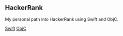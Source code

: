 ## HackerRank

My personal path into HackerRank using Swift and ObjC.

[Swift](Swift) 
[ObjC](#ObjC)